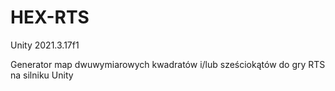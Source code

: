 # HEX-RTS

Unity 2021.3.17f1

Generator map dwuwymiarowych kwadratów i/lub sześciokątów do gry RTS na silniku Unity

